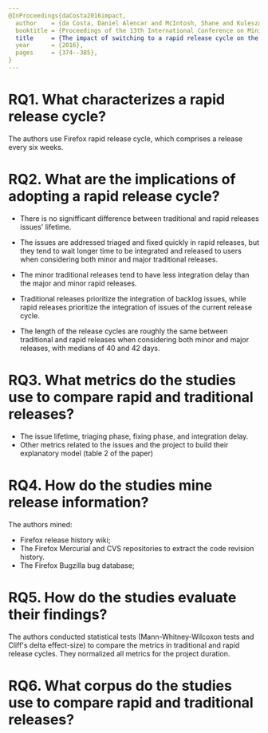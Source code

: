 ```yaml
---
@InProceedings{daCosta2016impact,
  author    = {da Costa, Daniel Alencar and McIntosh, Shane and Kulesza, Uir{\'a} and Hassan, Ahmed E},
  booktitle = {Proceedings of the 13th International Conference on Mining Software Repositories},
  title     = {The impact of switching to a rapid release cycle on the integration delay of addressed issues: an empirical study of the mozilla firefox project},
  year      = {2016},
  pages     = {374--385},
}
---
```


# RQ1. What characterizes a rapid release cycle?

The authors use Firefox rapid release cycle, which comprises a release every six weeks.

# RQ2. What are the implications of adopting a rapid release cycle?

  - There is no signifficant difference between traditional and rapid releases issues' lifetime.
  
  - The issues are addressed triaged and fixed quickly in rapid releases, but they tend to wait longer time to be integrated and released to users when considering both minor and major traditional releases.

  - The minor traditional releases tend to have less integration delay than the major and minor rapid releases.

  - Traditional releases prioritize the integration of backlog issues, while rapid releases prioritize the integration of issues of the current release cycle.

  - The length of the release cycles are roughly the same between traditional and rapid releases when considering both minor and major releases, with medians of 40 and 42 days.


# RQ3. What metrics do the studies use to compare rapid and traditional releases?

  - The issue lifetime, triaging phase, fixing phase, and integration delay.
  - Other metrics related to the issues and the project to build their explanatory model (table 2 of the paper)
  
# RQ4. How do the studies mine release information?

The authors mined:
  - Firefox release history wiki;
  - The Firefox Mercurial and CVS repositories to extract the code revision history.
  - The Firefox Bugzilla bug database; 

# RQ5. How do the studies evaluate their findings?

The authors conducted statistical tests  (Mann-Whitney-Wilcoxon tests and Cliff's delta effect-size) to compare the metrics in traditional and rapid release cycles. They normalized all metrics for the project duration.

# RQ6. What corpus do the studies use to compare rapid and traditional releases?

